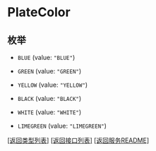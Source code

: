 # PlateColor

## 枚举


* `BLUE` (value: `"BLUE"`)

* `GREEN` (value: `"GREEN"`)

* `YELLOW` (value: `"YELLOW"`)

* `BLACK` (value: `"BLACK"`)

* `WHITE` (value: `"WHITE"`)

* `LIMEGREEN` (value: `"LIMEGREEN"`)


[\[返回类型列表\]](README.md#类型列表)
[\[返回接口列表\]](README.md#接口列表)
[\[返回服务README\]](README.md)


